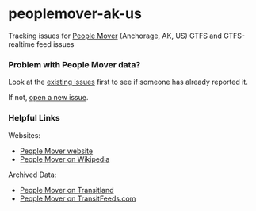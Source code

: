 # peoplemover-ak-us

Tracking issues for [People Mover](http://www.muni.org/Departments/Transit/PeopleMover/Pages/default.aspx) (Anchorage, AK, US) GTFS and GTFS-realtime feed issues

### Problem with People Mover data?

Look at the [existing issues](https://github.com/General-Transit-Feed-Specification/peoplemover-ak-us/issues) first to see if someone has already reported it.

If not, [open a new issue](https://github.com/General-Transit-Feed-Specification/peoplemover-ak-us/issues/new).

### Helpful Links

Websites:
* [People Mover website](http://www.muni.org/Departments/Transit/PeopleMover/Pages/default.aspx)
* [People Mover on Wikipedia](https://en.wikipedia.org/wiki/People_Mover_(Anchorage))

Archived Data:
* [People Mover on Transitland](http://transitfeeds.com/p/people-mover/370)
* [People Mover on TransitFeeds.com](http://transitfeeds.com/p/transit-authority-of-river-city)
